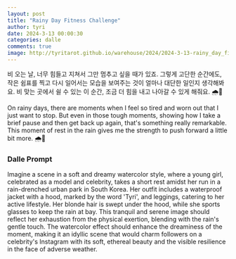 ```yaml
---
layout: post
title: "Rainy Day Fitness Challenge"
author: tyri
date: 2024-3-13 00:00:30
categories: dalle
comments: true
image: http://tyritarot.github.io/warehouse/2024/2024-3-13-rainy_day_fitness_challenge_title.jpeg
---
```


비 오는 날, 너무 힘들고 지쳐서 그만 멈추고 싶을 때가 있죠. 그렇게 고단한 순간에도, 작은 쉼표를 찍고 다시 일어서는 모습을 보여주는 것이 얼마나 대단한 일인지 생각해봐요. 비 맞는 곳에서 쉴 수 있는 이 순간, 조금 더 힘을 내고 나아갈 수 있게 해줘요. 🌧️💪

On rainy days, there are moments when I feel so tired and worn out that I just want to stop. But even in those tough moments, showing how I take a brief pause and then get back up again, that's something really remarkable. This moment of rest in the rain gives me the strength to push forward a little bit more. 🌧️💪

### Dalle Prompt

Imagine a scene in a soft and dreamy watercolor style, where a young girl, celebrated as a model and celebrity, takes a short rest amidst her run in a rain-drenched urban park in South Korea. Her outfit includes a waterproof jacket with a hood, marked by the word 'Tyri', and leggings, catering to her active lifestyle. Her blonde hair is swept under the hood, while she sports glasses to keep the rain at bay. This tranquil and serene image should reflect her exhaustion from the physical exertion, blending with the rain's gentle touch. The watercolor effect should enhance the dreaminess of the moment, making it an idyllic scene that would charm followers on a celebrity's Instagram with its soft, ethereal beauty and the visible resilience in the face of adverse weather.

